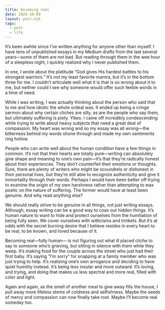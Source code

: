 ```yaml
---
title: becoming real
date: 2024-10-09
layout: post.njk
tags:
  - post
  - life
---
```


It’s been awhile since I’ve written anything for anyone other than myself. I have tens of unpublished essays in my Medium drafts from the last several years—some of them are not bad. But reading through them in the wee hour of a sleepless night, I quickly realized why I never published them.

In one, I wrote about the platitude “God gives His hardest battles to his strongest warriors.” It’s not my least favorite mantra, but it’s in the bottom three for me. I couldn’t articulate well what it is that is so wrong about it to me, but neither could I see why someone would offer such feeble words in a time of need.

While I was writing, I was actually thinking about the person who said that to me and how idiotic the whole ordeal was. It ended up being a cringe sermon about why certain cliches are silly, as are the people who say them, but ultimately suffering is piety. Yikes. I came off incredibly condescending while trying to write about heavy subjects that need a great deal of compassion. My heart was wrong and so my essay was all wrong—the bitterness behind my words shone through and made my own sentiments ring hollow.

People who can write well about the human condition have a few things in common. It’s not that their hearts are totally pure—writing can absolutely give shape and meaning to one’s own pain—it’s that they’re radically honest about their experiences. They don’t counterfeit their emotions or thoughts. Sure, there are plenty of writers who might be scoundrels or dishonest in their personal lives, but they’re still able to recognize authenticity and give it immortality through their words. Perhaps I would have been better off trying to examine the origin of my own harshness rather than attempting to wax poetic on the nature of suffering. The former would have at least been genuine. And why read anything else?

We should really strive to be genuine in all things, not just writing essays. Although, essay writing can be a good way to coax out hidden things. It’s human nature to want to hide and protect ourselves from the humiliation of being fully seen. We cover ourselves with witticisms and trinkets. But it’s at odds with the secret burning desire that I believe resides in every heart to be real, to be known, and loved because of it.

Becoming real—fully human— is not figuring out what ill placed cliche to say to someone who’s grieving, but sitting in silence with them while they weep. It’s making food for the couple across the street who just had their first baby. It’s saying “I’m sorry” for snapping at a family member who was just trying to help. It’s realizing one’s own arrogance and deciding to have quiet humility instead. It’s being less insular and more outward. It’s loving, and trying, and doing that makes us less spectral and more real, filled with color and light.

Again and again, as the smell of another meal to give away fills the house, I pull away more lifeless stems of coldness and selfishness. Maybe the seeds of mercy and compassion can now finally take root. Maybe I’ll become real someday too.
